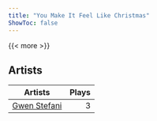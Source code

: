 ```yaml
---
title: "You Make It Feel Like Christmas"
ShowToc: false
---
```


{{< more >}}

## Artists
Artists | Plays 
----- | -----: 
[Gwen Stefani](/artists/gwen-stefani-36636) | 3

